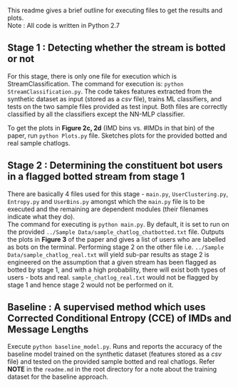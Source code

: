 This readme gives a brief outline for executing files to get the results and plots.  
Note : All code is written in Python 2.7

## Stage 1 : Detecting whether the stream is botted or not

For this stage, there is only one file for execution which is StreamClassification. The command for execution is: `python StreamClassification.py`. The code takes features extracted from the synthetic dataset as input (stored as a *csv* file), trains ML classifiers, and tests on the two sample files provided as test input. Both files are correctly classified by all the classifiers except the NN-MLP classifier.

To get the plots in **Figure 2c, 2d** (IMD bins vs. #IMDs in that bin) of the paper, run `python Plots.py` file. Sketches plots for the provided botted and real sample chatlogs.

## Stage 2 : Determining the constituent bot users in a flagged botted stream from stage 1

There are basically 4 files used for this stage - `main.py`, `UserClustering.py`, `Entropy.py` and `UserBins.py` amongst which the `main.py` file is to be executed and the remaining are dependent modules (their filenames indicate what they do).  
The command for executing is `python main.py`. By default, it is set to run on the provided `../Sample Data/sample_chatlog_chatbotted.txt` file. Outputs the plots in **Figure 3** of the paper and gives a list of users who are labelled as bots on the terminal. Performing stage 2 on the other file i.e. `../Sample Data/sample_chatlog_real.txt` will yield sub-par results as stage 2 is engineered on the assumption that a given stream has been flagged as botted by stage 1, and with a high probability, there will exist both types of users - bots and real. `sample_chatlog_real.txt` would not be flagged by stage 1 and hence stage 2 would not be performed on it.

## Baseline : A supervised method which uses Corrected Conditional Entropy (CCE) of IMDs and Message Lengths

Execute `python baseline_model.py`. Runs and reports the accuracy of the baseline model trained on the synthetic dataset (features stored as a *csv* file) and tested on the provided sample botted and real chatlogs. Refer **NOTE** in the `readme.md` in the root directory for a note about the training dataset for the baseline approach.
